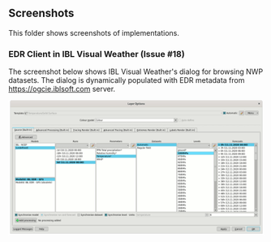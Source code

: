 ## Screenshots

This folder shows screenshots of implementations.

### EDR Client in IBL Visual Weather (Issue #18)
The screenshot below shows IBL Visual Weather's dialog for browsing NWP datasets. The dialog is dynamically populated with EDR metadata from https://ogcie.iblsoft.com server.

![VW EDR Client](./iandruska-ibl_issue-18.png)
